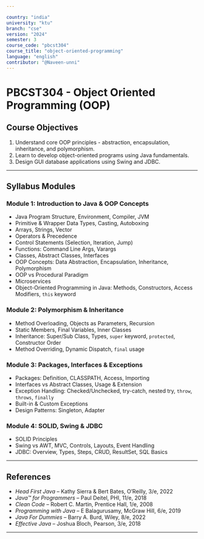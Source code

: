 ```yaml
---

country: "india"
university: "ktu"
branch: "cse"
version: "2024"
semester: 3
course_code: "pbcst304"
course_title: "object-oriented-programming"
language: "english"
contributor: "@Naveen-unni"
---
```


# PBCST304 - Object Oriented Programming (OOP)


## Course Objectives

1. Understand core OOP principles - abstraction, encapsulation, inheritance, and polymorphism.
2. Learn to develop object-oriented programs using Java fundamentals.
3. Design GUI database applications using Swing and JDBC.


---
## Syllabus Modules

### Module 1: Introduction to Java & OOP Concepts

- Java Program Structure, Environment, Compiler, JVM
- Primitive & Wrapper Data Types, Casting, Autoboxing
- Arrays, Strings, Vector
- Operators & Precedence
- Control Statements (Selection, Iteration, Jump)
- Functions: Command Line Args, Varargs
- Classes, Abstract Classes, Interfaces
- OOP Concepts: Data Abstraction, Encapsulation, Inheritance, Polymorphism
- OOP vs Procedural Paradigm
- Microservices
- Object-Oriented Programming in Java: Methods, Constructors, Access Modifiers, `this` keyword




### Module 2: Polymorphism & Inheritance

- Method Overloading, Objects as Parameters, Recursion
- Static Members, Final Variables, Inner Classes
- Inheritance: Super/Sub Class, Types, `super` keyword, `protected`, Constructor Order
- Method Overriding, Dynamic Dispatch, `final` usage





### Module 3: Packages, Interfaces & Exceptions

- Packages: Definition, CLASSPATH, Access, Importing
- Interfaces vs Abstract Classes, Usage & Extension
- Exception Handling: Checked/Unchecked, try-catch, nested try, `throw`, `throws`, `finally`
- Built-in & Custom Exceptions
- Design Patterns: Singleton, Adapter





### Module 4: SOLID, Swing & JDBC

- SOLID Principles 
- Swing vs AWT, MVC, Controls, Layouts, Event Handling
- JDBC: Overview, Types, Steps, CRUD, ResultSet, SQL Basics






---
## References

- *Head First Java* – Kathy Sierra & Bert Bates, O’Reilly, 3/e, 2022
- *Java™ for Programmers* – Paul Deitel, PHI, 11/e, 2018
- *Clean Code* – Robert C. Martin, Prentice Hall, 1/e, 2008
- *Programming with Java* – E Balagurusamy, McGraw Hill, 6/e, 2019
- *Java For Dummies* – Barry A. Burd, Wiley, 8/e, 2022
- *Effective Java* – Joshua Bloch, Pearson, 3/e, 2018

---


